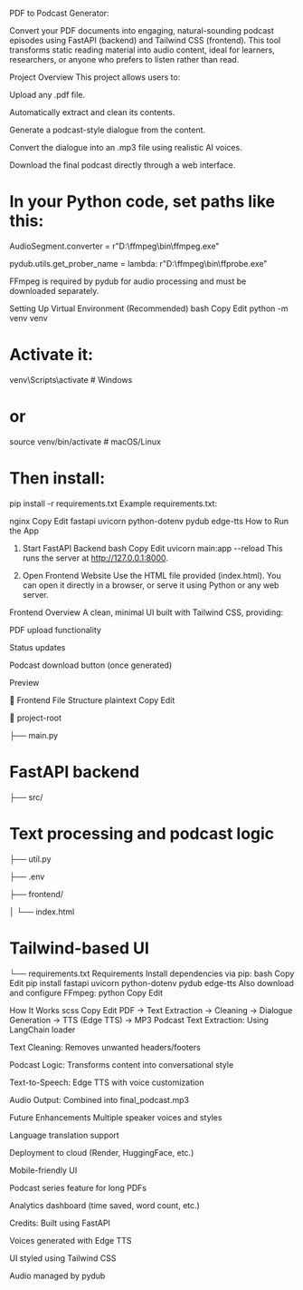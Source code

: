 PDF to Podcast Generator:

Convert your PDF documents into engaging, natural-sounding podcast episodes using FastAPI (backend) and Tailwind CSS (frontend). This tool transforms static reading material into audio content, ideal for learners, researchers, or anyone who prefers to listen rather than read.

Project Overview
This project allows users to:

Upload any .pdf file.

Automatically extract and clean its contents.

Generate a podcast-style dialogue from the content.

Convert the dialogue into an .mp3 file using realistic AI voices.

Download the final podcast directly through a web interface.

# In your Python code, set paths like this:

AudioSegment.converter = r"D:\\ffmpeg\\bin\\ffmpeg.exe"

pydub.utils.get_prober_name = lambda: r"D:\\ffmpeg\\bin\\ffprobe.exe"

FFmpeg is required by pydub for audio processing and must be downloaded separately.

Setting Up Virtual Environment (Recommended)
bash
Copy
Edit
python -m venv venv
# Activate it:
venv\Scripts\activate  # Windows
# or
source venv/bin/activate  # macOS/Linux

# Then install:
pip install -r requirements.txt
Example requirements.txt:

nginx
Copy
Edit
fastapi
uvicorn
python-dotenv
pydub
edge-tts
How to Run the App
1. Start FastAPI Backend
bash
Copy
Edit
uvicorn main:app --reload
This runs the server at http://127.0.0.1:8000.

2. Open Frontend Website
Use the HTML file provided (index.html). You can open it directly in a browser, or serve it using Python or any web server.

Frontend Overview
A clean, minimal UI built with Tailwind CSS, providing:

PDF upload functionality

Status updates

Podcast download button (once generated)

Preview
<!-- Replace with real screenshot if available -->

📁 Frontend File Structure
plaintext
Copy
Edit

📂 project-root

├── main.py  
# FastAPI backend
├── src/          
# Text processing and podcast logic
├── util.py

├── .env

├── frontend/

│   └── index.html  
# Tailwind-based UI
└── requirements.txt
Requirements
Install dependencies via pip:
bash
Copy
Edit
pip install fastapi uvicorn python-dotenv pydub edge-tts
Also download and configure FFmpeg:
python
Copy
Edit

How It Works
scss
Copy
Edit
PDF → Text Extraction → Cleaning → Dialogue Generation → TTS (Edge TTS) → MP3 Podcast
Text Extraction: Using LangChain loader

Text Cleaning: Removes unwanted headers/footers

Podcast Logic: Transforms content into conversational style

Text-to-Speech: Edge TTS with voice customization

Audio Output: Combined into final_podcast.mp3

 Future Enhancements
Multiple speaker voices and styles

Language translation support

Deployment to cloud (Render, HuggingFace, etc.)

 Mobile-friendly UI

Podcast series feature for long PDFs

Analytics dashboard (time saved, word count, etc.)

Credits:
Built using FastAPI

Voices generated with Edge TTS

UI styled using Tailwind CSS

Audio managed by pydub

